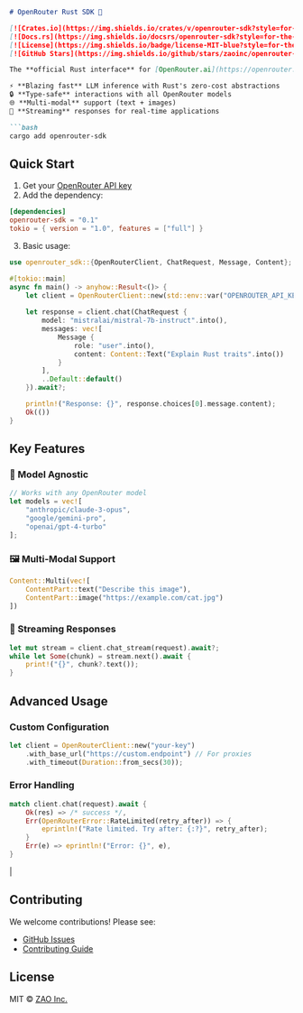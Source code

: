 

```markdown
# OpenRouter Rust SDK 🦀

[![Crates.io](https://img.shields.io/crates/v/openrouter-sdk?style=for-the-badge&logo=rust)](https://crates.io/crates/openrouter-sdk)
[![Docs.rs](https://img.shields.io/docsrs/openrouter-sdk?style=for-the-badge&logo=docs.rs)](https://docs.rs/openrouter-sdk)
[![License](https://img.shields.io/badge/license-MIT-blue?style=for-the-badge)](LICENSE)
[![GitHub Stars](https://img.shields.io/github/stars/zaoinc/openrouter-sdk?style=for-the-badge&logo=github)](https://github.com/zaoinc/openrouter-sdk)

The **official Rust interface** for [OpenRouter.ai](https://openrouter.ai), providing:

⚡ **Blazing fast** LLM inference with Rust's zero-cost abstractions  
🔒 **Type-safe** interactions with all OpenRouter models  
🌐 **Multi-modal** support (text + images)  
📡 **Streaming** responses for real-time applications  

```bash
cargo add openrouter-sdk
```

## Quick Start

1. Get your [OpenRouter API key](https://openrouter.ai/keys)
2. Add the dependency:

```toml
[dependencies]
openrouter-sdk = "0.1"
tokio = { version = "1.0", features = ["full"] }
```

3. Basic usage:

```rust
use openrouter_sdk::{OpenRouterClient, ChatRequest, Message, Content};

#[tokio::main]
async fn main() -> anyhow::Result<()> {
    let client = OpenRouterClient::new(std::env::var("OPENROUTER_API_KEY")?);
    
    let response = client.chat(ChatRequest {
        model: "mistralai/mistral-7b-instruct".into(),
        messages: vec![
            Message {
                role: "user".into(),
                content: Content::Text("Explain Rust traits".into())
            }
        ],
        ..Default::default()
    }).await?;

    println!("Response: {}", response.choices[0].message.content);
    Ok(())
}
```

## Key Features

### 🔄 Model Agnostic
```rust
// Works with any OpenRouter model
let models = vec![
    "anthropic/claude-3-opus",
    "google/gemini-pro",
    "openai/gpt-4-turbo"
];
```

### 🖼️ Multi-Modal Support
```rust
Content::Multi(vec![
    ContentPart::text("Describe this image"),
    ContentPart::image("https://example.com/cat.jpg")
])
```

### 🌊 Streaming Responses
```rust
let mut stream = client.chat_stream(request).await?;
while let Some(chunk) = stream.next().await {
    print!("{}", chunk?.text());
}
```

## Advanced Usage

### Custom Configuration
```rust
let client = OpenRouterClient::new("your-key")
    .with_base_url("https://custom.endpoint") // For proxies
    .with_timeout(Duration::from_secs(30));
```

### Error Handling
```rust
match client.chat(request).await {
    Ok(res) => /* success */,
    Err(OpenRouterError::RateLimited(retry_after)) => {
        eprintln!("Rate limited. Try after: {:?}", retry_after);
    }
    Err(e) => eprintln!("Error: {}", e),
}
```

|

## Contributing

We welcome contributions! Please see:
- [GitHub Issues](https://github.com/zaoinc/openrouter-sdk/issues)
- [Contributing Guide](CONTRIBUTING.md)

## License

MIT © [ZAO Inc.](https://github.com/zaoinc)
```